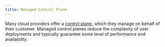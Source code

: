 ```yaml
---
title: Managed Control Plane
---
```


Many cloud providers offer a [control plane](/docs/reference/glossary/#control-plane),
which they manage on behalf of their customer.
Managed control planes reduce the complexity of user deployments 
and typically guarantee some level of performance and availability.
